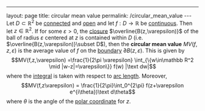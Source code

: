 ---
 layout: page
 title: circular mean value
 permalink: /circular_mean_value
---Let $D\subset\mathbb R^2$ be [connected](https://defsmath.github.io/DefsMath/connected) and [open](https://defsmath.github.io/DefsMath/open) and let $f:D\to \mathbb R$ be [continuous](https://defsmath.github.io/DefsMath/continuous). Then let $z\in\mathbb R^2$. If for some $\varepsilon > 0$, the [closure](https://defsmath.github.io/DefsMath/closure) $\overline{B(z,\varepsilon)}$ of the ball of radius $\varepsilon$ centered at $z$ is contained within $D$ (i.e. $\overline{B(z,\varepsilon)}\subset D$), then the **circular mean value** $MV(f,z,\varepsilon)$ is the average value of $f$ on the [boundary](https://defsmath.github.io/DefsMath/boundary) $\partial B(z,\varepsilon)$. This is given by $$MV(f,z,\varepsilon) =\frac{1}{2\pi \varepsilon} \int_{\{w\in\mathbb R^2 \mid |w-z|=\varepsilon\}} f(w) |\text dw|$$ where the [integral](https://defsmath.github.io/DefsMath/Riemann_integrable) is taken with respect to [arc length](https://defsmath.github.io/DefsMath/arc_length). Moreover, $$MV(f,z\varepsilon) = \frac{1}{2\pi}\int_0^{2\pi} f(z+\varepsilon e^{i\theta})\text d\theta$$ where $\theta$ is the angle of the [polar coordinate](https://defsmath.github.io/DefsMath/polar_coordinates) for $z$. 

